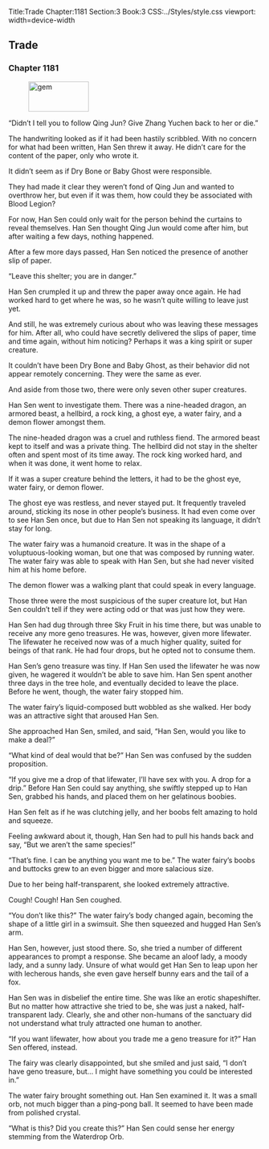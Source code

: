 Title:Trade 
Chapter:1181 
Section:3 
Book:3 
CSS:../Styles/style.css 
viewport: width=device-width
  
## Trade
### Chapter 1181 
<figure>
	<img src="../Images/gem.gif" alt="gem" id="gem" width="120" height="60" />
</figure>
  

  
  “Didn’t I tell you to follow Qing Jun? Give Zhang Yuchen back to her or die.”

The handwriting looked as if it had been hastily scribbled. With no concern for what had been written, Han Sen threw it away. He didn’t care for the content of the paper, only who wrote it.

It didn’t seem as if Dry Bone or Baby Ghost were responsible.

They had made it clear they weren’t fond of Qing Jun and wanted to overthrow her, but even if it was them, how could they be associated with Blood Legion?

For now, Han Sen could only wait for the person behind the curtains to reveal themselves. Han Sen thought Qing Jun would come after him, but after waiting a few days, nothing happened.

After a few more days passed, Han Sen noticed the presence of another slip of paper.

“Leave this shelter; you are in danger.”

Han Sen crumpled it up and threw the paper away once again. He had worked hard to get where he was, so he wasn’t quite willing to leave just yet.

And still, he was extremely curious about who was leaving these messages for him. After all, who could have secretly delivered the slips of paper, time and time again, without him noticing? Perhaps it was a king spirit or super creature.

It couldn’t have been Dry Bone and Baby Ghost, as their behavior did not appear remotely concerning. They were the same as ever.

And aside from those two, there were only seven other super creatures.

Han Sen went to investigate them. There was a nine-headed dragon, an armored beast, a hellbird, a rock king, a ghost eye, a water fairy, and a demon flower amongst them.

The nine-headed dragon was a cruel and ruthless fiend. The armored beast kept to itself and was a private thing. The hellbird did not stay in the shelter often and spent most of its time away. The rock king worked hard, and when it was done, it went home to relax.

If it was a super creature behind the letters, it had to be the ghost eye, water fairy, or demon flower.

The ghost eye was restless, and never stayed put. It frequently traveled around, sticking its nose in other people’s business. It had even come over to see Han Sen once, but due to Han Sen not speaking its language, it didn’t stay for long.

The water fairy was a humanoid creature. It was in the shape of a voluptuous-looking woman, but one that was composed by running water. The water fairy was able to speak with Han Sen, but she had never visited him at his home before.

The demon flower was a walking plant that could speak in every language.

Those three were the most suspicious of the super creature lot, but Han Sen couldn’t tell if they were acting odd or that was just how they were.

Han Sen had dug through three Sky Fruit in his time there, but was unable to receive any more geno treasures. He was, however, given more lifewater. The lifewater he received now was of a much higher quality, suited for beings of that rank. He had four drops, but he opted not to consume them.

Han Sen’s geno treasure was tiny. If Han Sen used the lifewater he was now given, he wagered it wouldn’t be able to save him. Han Sen spent another three days in the tree hole, and eventually decided to leave the place. Before he went, though, the water fairy stopped him.

The water fairy’s liquid-composed butt wobbled as she walked. Her body was an attractive sight that aroused Han Sen.

She approached Han Sen, smiled, and said, “Han Sen, would you like to make a deal?”

“What kind of deal would that be?” Han Sen was confused by the sudden proposition.

“If you give me a drop of that lifewater, I’ll have sex with you. A drop for a drip.” Before Han Sen could say anything, she swiftly stepped up to Han Sen, grabbed his hands, and placed them on her gelatinous boobies.

Han Sen felt as if he was clutching jelly, and her boobs felt amazing to hold and squeeze.

Feeling awkward about it, though, Han Sen had to pull his hands back and say, “But we aren’t the same species!”

“That’s fine. I can be anything you want me to be.” The water fairy’s boobs and buttocks grew to an even bigger and more salacious size.

Due to her being half-transparent, she looked extremely attractive.

Cough! Cough! Han Sen coughed.

“You don’t like this?” The water fairy’s body changed again, becoming the shape of a little girl in a swimsuit. She then squeezed and hugged Han Sen’s arm.

Han Sen, however, just stood there. So, she tried a number of different appearances to prompt a response. She became an aloof lady, a moody lady, and a sunny lady. Unsure of what would get Han Sen to leap upon her with lecherous hands, she even gave herself bunny ears and the tail of a fox.

Han Sen was in disbelief the entire time. She was like an erotic shapeshifter. But no matter how attractive she tried to be, she was just a naked, half-transparent lady. Clearly, she and other non-humans of the sanctuary did not understand what truly attracted one human to another.

“If you want lifewater, how about you trade me a geno treasure for it?” Han Sen offered, instead.

The fairy was clearly disappointed, but she smiled and just said, “I don’t have geno treasure, but… I might have something you could be interested in.”

The water fairy brought something out. Han Sen examined it. It was a small orb, not much bigger than a ping-pong ball. It seemed to have been made from polished crystal.

“What is this? Did you create this?” Han Sen could sense her energy stemming from the Waterdrop Orb.
